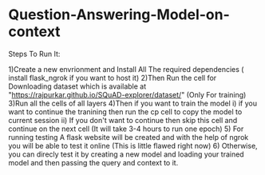 # Question-Answering-Model-on-context

Steps To Run It:

1)Create a new envrionment and Install All The required dependencies ( install flask_ngrok if you want to host it)
2)Then Run the cell for Downloading dataset which is available at "https://rajpurkar.github.io/SQuAD-explorer/dataset/" (Only For training)
3)Run all the cells of all layers
4)Then if you want to train the model
  i) if you want to continue the tranining then run the cp cell to copy the model to current session
  ii) If you don't want to continue then skip this cell and continue on the next cell 
  (It will take 3-4 hours to run one epoch)
5) For running testing A flask website will be created and with the help of ngrok you will be able to test it online (This is little flawed right now)
6) Otherwise, you can direcly test it by creating a new model and loading your trained model and then passing the query and context to it.


